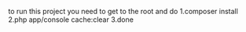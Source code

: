 to run this project you need to get to the root and do
1.composer install
2.php app/console cache:clear
3.done